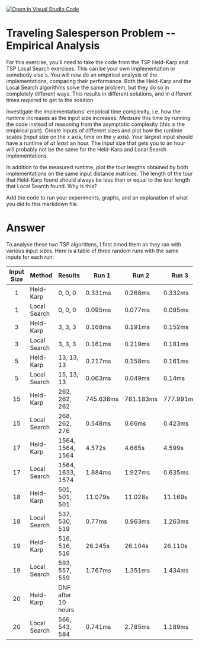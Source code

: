 [![Open in Visual Studio Code](https://classroom.github.com/assets/open-in-vscode-718a45dd9cf7e7f842a935f5ebbe5719a5e09af4491e668f4dbf3b35d5cca122.svg)](https://classroom.github.com/online_ide?assignment_repo_id=11730543&assignment_repo_type=AssignmentRepo)
# Traveling Salesperson Problem -- Empirical Analysis

For this exercise, you'll need to take the code from the TSP Held-Karp and TSP
Local Search exercises. This can be your own implementation or somebody else's.
You will now do an empirical analysis of the implementations, comparing their
performance. Both the Held-Karp and the Local Search algorithms solve the same
problem, but they do so in completely different ways. This results in different
solutions, and in different times required to get to the solution.

Investigate the implementations' empirical time complexity, i.e. how the runtime
increases as the input size increases. *Measure* this time by running the code
instead of reasoning from the asymptotic complexity (this is the empirical
part). Create inputs of different sizes and plot how the runtime scales (input
size on the $x$ axis, time on the $y$ axis). Your largest input should have a
runtime of *at least* an hour. The input size that gets you to an hour will
probably not be the same for the Held-Karp and Local Search implementations.

In addition to the measured runtime, plot the tour lengths obtained by both
implementations on the same input distance matrices. The length of the tour that
Held-Karp found should always be less than or equal to the tour length that
Local Search found. Why is this?

Add the code to run your experiments, graphs, and an explanation of what you did
to this markdown file.

# Answer

To analyse these two TSP algorithms, I first timed them as they ran with various input sizes.  Here is a table of three random runs with the same inputs for each run:

| Input Size | Method | Results | Run 1 | Run 2 | Run 3 | Median Time |
| :--------: | ------ | ------- | ----- | ----- | ----- | ------------ |
| 1 | Held-Karp | 0, 0, 0 | 0.331ms | 0.268ms | 0.332ms | 0.331ms |
| 1 | Local Search | 0, 0, 0 | 0.095ms | 0.077ms | 0.095ms | 0.095ms |
| 3 | Held-Karp | 3, 3, 3 | 0.168ms | 0.191ms | 0.152ms | 0.168ms |
| 3 | Local Search | 3, 3, 3 | 0.161ms | 0.219ms | 0.181ms | 0.181ms |
| 5 | Held-Karp | 13, 13, 13 | 0.217ms | 0.158ms | 0.161ms | 0.161ms |
| 5 | Local Search | 15, 13, 13 | 0.063ms | 0.049ms | 0.14ms | 0.063ms |
| 15 | Held-Karp | 262, 262, 262 | 745.638ms | 781.183ms | 777.991ms | 777.991ms |
| 15 | Local Search | 268, 262, 276 | 0.548ms | 0.66ms | 0.423ms | 0.548ms |
| 17 | Held-Karp | 1564, 1564, 1564 | 4.572s | 4.665s | 4.599s | 4.599s |
| 17 | Local Search | 1564, 1633, 1574 | 1.884ms | 1.927ms | 0.635ms | 1.884ms |
| 18 | Held-Karp | 501, 501, 501 | 11.079s | 11.028s | 11.169s | 11.079s |
| 18 | Local Search | 537, 530, 519 | 0.77ms | 0.963ms | 1.263ms | 0.963ms |
| 19 | Held-Karp | 516, 516, 516 | 26.245s | 26.104s | 26.110s | 26.110s |
| 19 | Local Search | 593, 557, 559 | 1.767ms | 1.351ms | 1.434ms | 1.434ms |
| 20 | Held-Karp | DNF after 10 hours |  |  |  |  |
| 20 | Local Search | 566, 543, 584 | 0.741ms | 2.785ms | 1.189ms | 1.189ms |

